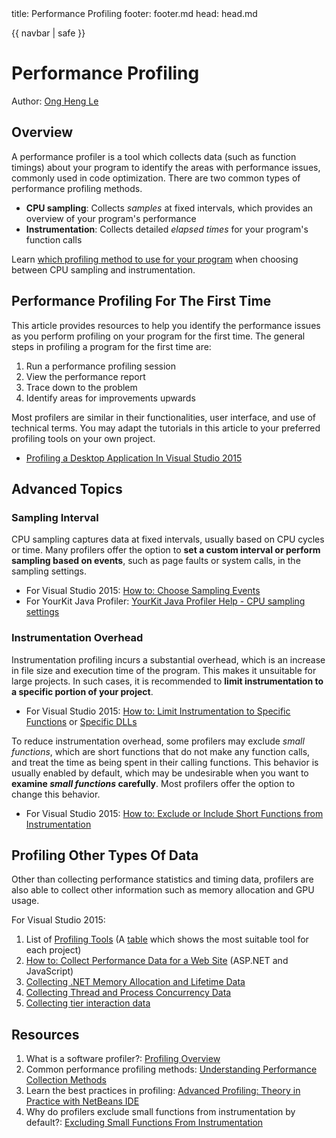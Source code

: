 <frontmatter>
  title: Performance Profiling
  footer: footer.md
  head: head.md
</frontmatter>

{{ navbar | safe }}

<div class="website-content">

# Performance Profiling

Author: [Ong Heng Le](https://github.com/initialshl)

## Overview

A performance profiler is a tool which collects data (such as function timings) about 
your program to identify the areas with performance issues, commonly used in code 
optimization. There are two common types of performance profiling methods.

* **CPU sampling**: Collects *samples* at fixed intervals, which provides an overview of your program's performance
* **Instrumentation**: Collects detailed *elapsed times* for your program's function calls

Learn [which profiling method to use for your program](https://blogs.msdn.microsoft.com/ejarvi/2005/04/07/the-choice-between-sampling-and-instrumentation/) 
when choosing between CPU sampling and instrumentation.

## Performance Profiling For The First Time

This article provides resources to help you identify the performance issues as you 
perform profiling on your program for the first time. The general steps in profiling a 
program for the first time are:

1. Run a performance profiling session 
1. View the performance report 
1. Trace down to the problem 
1. Identify areas for improvements upwards 

Most profilers are similar in their functionalities, user interface, and use of 
technical terms. You may adapt the tutorials in this article to your preferred profiling 
tools on your own project. 

* [Profiling a Desktop Application In Visual Studio 2015](ProfilingDesktopAppVS2015.md)

## Advanced Topics

### Sampling Interval

CPU sampling captures data at fixed intervals, usually based on CPU cycles or time. Many 
profilers offer the option to **set a custom interval or perform sampling based on events**, 
such as page faults or system calls, in the sampling settings.

* For Visual Studio 2015: [How to: Choose Sampling Events](https://msdn.microsoft.com/en-us/library/ms182376.aspx)<br>
* For YourKit Java Profiler: [YourKit Java Profiler Help - CPU sampling settings](https://www.yourkit.com/docs/java/help/sampling_settings.jsp)

### Instrumentation Overhead

Instrumentation profiling incurs a substantial overhead, which is an increase in file size 
and execution time of the program. This makes it unsuitable for large projects. In such 
cases, it is recommended to **limit instrumentation to a specific portion of your project**. 

* For Visual Studio 2015: [How to: Limit Instrumentation to Specific Functions](https://msdn.microsoft.com/en-us/library/cc470663.aspx) 
or [Specific DLLs](https://msdn.microsoft.com/en-us/library/bb385752.aspx)

To reduce instrumentation overhead, some profilers may exclude *small functions*, which 
are short functions that do not make any function calls, and treat the time as being 
spent in their calling functions. This behavior is usually enabled by default, which may 
be undesirable when you want to **examine *small functions* carefully**. Most profilers 
offer the option to change this behavior.

* For Visual Studio 2015: [How to: Exclude or Include Short Functions from Instrumentation](https://msdn.microsoft.com/en-us/library/bb514150.aspx)

## Profiling Other Types Of Data

Other than collecting performance statistics and timing data, profilers are also able 
to collect other information such as memory allocation and GPU usage. 

For Visual Studio 2015: 

1. List of [Profiling Tools](https://msdn.microsoft.com/en-us/library/mt210448.aspx) (A [table](https://msdn.microsoft.com/en-us/library/mt210448.aspx#Anchor_10) which shows the most suitable tool for each project)
1. [How to: Collect Performance Data for a Web Site](https://msdn.microsoft.com/en-us/library/2s0xxa1d.aspx) (ASP.NET and JavaScript)
1. [Collecting .NET Memory Allocation and Lifetime Data](https://msdn.microsoft.com/en-us/library/dd264934.aspx)
1. [Collecting Thread and Process Concurrency Data](https://msdn.microsoft.com/en-us/library/dd265004.aspx)
1. [Collecting tier interaction data](https://msdn.microsoft.com/en-us/library/dd465169.aspx)

## Resources

1. What is a software profiler?: [Profiling Overview](https://msdn.microsoft.com/en-us/library/bb384493(v=vs.110).aspx)
1. Common performance profiling methods: [Understanding Performance Collection Methods](https://msdn.microsoft.com/en-us/library/dd264994.aspx)
1. Learn the best practices in profiling: [Advanced Profiling: Theory in Practice with NetBeans IDE](https://netbeans.org/community/magazine/html/04/profiler.html)
1. Why do profilers exclude small functions from instrumentation by default?: [Excluding Small Functions From Instrumentation](https://blogs.msdn.microsoft.com/profiler/2008/07/08/excluding-small-functions-from-instrumentation/)
</div>
